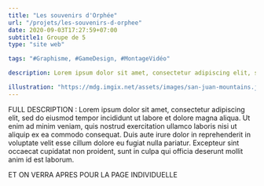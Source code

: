 ```yaml
---
title: "Les souvenirs d'Orphée"
url: "/projets/les-souvenirs-d-orphee"
date: 2020-09-03T17:27:59+07:00
subtitle1: Groupe de 5
type: "site web"

tags: "#Graphisme, #GameDesign, #MontageVidéo"

description: Lorem ipsum dolor sit amet, consectetur adipiscing elit, sed do eiusmod trcitation ullamco laboris nisi ut aliquip ex ea commodo consequat. Duis aute irure dolor in reprehen

illustration: "https://mdg.imgix.net/assets/images/san-juan-mountains.jpg?auto=format&fit=clip&q=40&w=1080"
---
```


FULL DESCRIPTION : Lorem ipsum dolor sit amet, consectetur adipiscing elit, sed do eiusmod tempor incididunt ut labore et dolore magna aliqua. Ut enim ad minim veniam, quis nostrud exercitation ullamco laboris nisi ut aliquip ex ea commodo consequat. Duis aute irure dolor in reprehenderit in voluptate velit esse cillum dolore eu fugiat nulla pariatur. Excepteur sint occaecat cupidatat non proident, sunt in culpa qui officia deserunt mollit anim id est laborum.


ET ON VERRA APRES POUR LA PAGE INDIVIDUELLE
